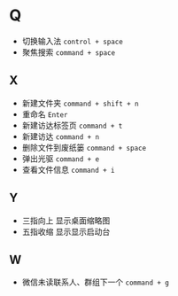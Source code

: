 # Q

- 切换输入法 `control + space`
- 聚焦搜索 `command + space`

## X

- 新建文件夹 `command + shift + n`
- 重命名 `Enter`
- 新建访达标签页 `command + t`
- 新建访达 `command + n`
- 删除文件到废纸篓 `command + space`
- 弹出光驱 `command + e`
- 查看文件信息 `command + i`

## Y

- 三指向上 显示桌面缩略图
- 五指收缩 显示显示启动台

## W

- 微信未读联系人、群组下一个 `command + g`
  